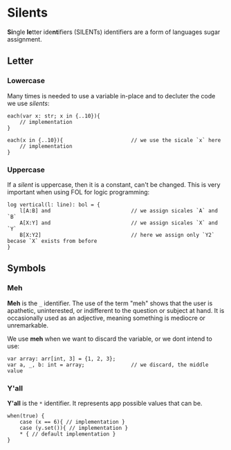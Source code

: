 # Silents


**Si**ngle **le**tter ide**nt**ifiers (SILENTs) identifiers are a form of languages sugar assignment.

## Letter

### Lowercase

Many times is needed to use a variable in-place and to decluter the code we use *silents*:

```
each(var x: str; x in {..10}){
    // implementation
}

each(x in {..10}){                      // we use the sicale `x` here
    // implementation
}
```
### Uppercase

If a *silent* is uppercase, then it is a constant, can't be changed. This is very important when using FOL for logic programming:

```
log vertical(l: line): bol = {
    l[A:B] and                          // we assign sicales `A` and `B`
    A[X:Y] and                          // we assign sicales `X` and `Y`
    B[X:Y2]                             // here we assign only `Y2` becase `X` exists from before
}
```

## Symbols

### Meh

**Meh** is the `_` identifier. The use of the term "meh" shows that the user is apathetic, uninterested, or indifferent to the question or subject at hand. It is occasionally used as an adjective, meaning something is mediocre or unremarkable.

We use **meh** when we want to discard the variable, or we dont intend to use:

```
var array: arr[int, 3] = {1, 2, 3};
var a, _, b: int = array;               // we discard, the middle value
```
### Y'all

**Y'all** is the `*` identifier. It represents app possible values that can be.
```
when(true) {
    case (x == 6){ // implementation }
    case (y.set()){ // implementation } 
    * { // default implementation }
}
```
